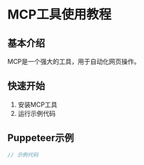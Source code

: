 # MCP工具使用教程

## 基本介绍
MCP是一个强大的工具，用于自动化网页操作。

## 快速开始
1. 安装MCP工具
2. 运行示例代码

## Puppeteer示例
```javascript
// 示例代码
```